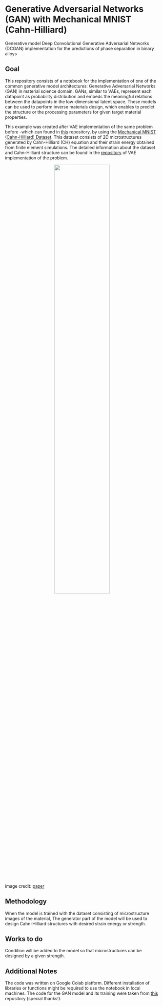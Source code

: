 # Generative Adversarial Networks (GAN) with Mechanical MNIST (Cahn-Hilliard)
Generative model Deep Convolutional Generative Adversarial Networks (DCGAN) implementation for the predictions of phase separation in binary alloys

## Goal
This repository consists of a notebook for the implementation of one of the common generative model architectures: Generative Adversarial Networks (GAN) in material science domain. GANs, similar to VAEs, represent each datapoint as probability distribution and embeds the meaningful relations between the datapoints in the low-dimensional latent space. These models can be used to perform inverse materials design, which enables to predict the structure or the processing parameters for given target material properties.

This example was created after VAE implementation of the same problem before -which can found in [this](https://github.com/sedaoturak/vae_cahn-hilliard/) repository, by using the [Mechanical MNIST (Cahn-Hilliard) Dataset](https://github.com/elejeune11/Mechanical-MNIST-Cahn-Hilliard).
This dataset consists of 2D microstructures generated by Cahn-Hilliard (CH) equation and their strain energy obtained from finite element simulations. The detailed information about the dataset and Cahn-Hilliard structure can be found in the [repository](https://github.com/sedaoturak/vae_cahn-hilliard/) of VAE implementation of the problem.
<p align="center">
  <img src="https://github.com/sedaoturak/vae_cahn-hilliard/blob/main/mixing.png?raw=true" width=60% height=60%>

image credit: [paper](https://www.nature.com/articles/s41578-019-0121-4)
## Methodology
When the model is trained with the dataset consisting of microstructure images of the material, The generator part of the model will be used to design Cahn-Hilliard structures with desired strain energy or strength.

## Works to do
Condition will be added to the model so that microstructures can be designed by a given strength.

## Additional Notes
The code was written on Google Colab platform. Different installation of libraries or functions might be required to use the notebook in local machines.
The code for the GAN model and its training were taken from [this](https://github.com/Yuumna/GAN-PyTorch) repository (special thanks!).
